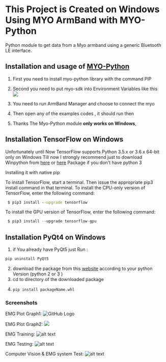 # This Project is Created on Windows Using MYO ArmBand with MYO-Python
Python module to get data from a Myo armband using a generic Bluetooth LE interface.

## Installation and usage of [MYO-Python](https://github.com/NiklasRosenstein/myo-python)
1.	First you need to install myo-python library with the command PIP
2.	Second you need to put myo-sdk into Environment Variables like this  
![](https://github.com/hananabilabd/Computer-Vision-and-Neural-Machine-Interface-for-Upper-Limb-Prostheses/blob/master/screenshot/screenshot.png)

3. You need to run ArmBand Manager and choose to connect the myo 
4.	Then open any of the examples codes , it should run then
5.	Thanks 
The Myo-Python module **only works on Windows**, 
## Installation  TensorFlow on Windows 
Unfortunately until Now TensorFlow supports Python 3.5.x or 3.6.x  64-bit  only on Windows Till now 
I strongly recommend just to download Winpython from [here](https://winpython.github.io/) or [here](https://sourceforge.net/projects/winpython/files/?source=navbar) Package if you don't have python 3 

Installing it  with native pip

To install TensorFlow, start a terminal. Then issue the appropriate pip3 install command in that terminal. To install the CPU-only version of TensorFlow, enter the following command:

```cmd
 $ pip3 install --upgrade tensorflow
```
To install the GPU version of TensorFlow, enter the following command:
```python
 $ pip3 install --upgrade tensorflow-gpu
```

## Installation  PyQt4 on Windows 
1. if You already have PyQt5 just Run :
```cmd
pip uninstall PyQt5
```
2. download the package from this [website](https://www.lfd.uci.edu/~gohlke/pythonlibs/#pyqt4) according to your python Version (python 2 or 3 )
3. cd to directory of the downloaded package
4. ```cmd
   pip install packageName.whl
   ```

### Screenshots
EMG Plot Graph1:
![GitHub Logo](https://github.com/hananabilabd/Computer-Vision-and-Neural-Machine-Interface-for-Upper-Limb-Prostheses/blob/master/screenshots/1.PNG)

EMG Plot Graph2:
![](https://github.com/hananabilabd/Computer-Vision-and-Neural-Machine-Interface-for-Upper-Limb-Prostheses/blob/master/screenshots/2.PNG)

EMG Training:
![alt text](https://github.com/hananabilabd/Computer-Vision-and-Neural-Machine-Interface-for-Upper-Limb-Prostheses/blob/master/screenshots/3.PNG)

EMG Testing:
![alt text](https://github.com/hananabilabd/Computer-Vision-and-Neural-Machine-Interface-for-Upper-Limb-Prostheses/blob/master/screenshots/4.PNG)

Computer Vision & EMG system Test:
![alt text](https://github.com/hananabilabd/Computer-Vision-and-Neural-Machine-Interface-for-Upper-Limb-Prostheses/blob/master/screenshots/5.PNG)
